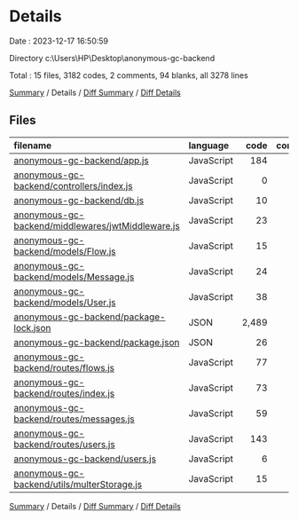 # Details

Date : 2023-12-17 16:50:59

Directory c:\\Users\\HP\\Desktop\\anonymous-gc-backend

Total : 15 files,  3182 codes, 2 comments, 94 blanks, all 3278 lines

[Summary](results.md) / Details / [Diff Summary](diff.md) / [Diff Details](diff-details.md)

## Files
| filename | language | code | comment | blank | total |
| :--- | :--- | ---: | ---: | ---: | ---: |
| [anonymous-gc-backend/app.js](/anonymous-gc-backend/app.js) | JavaScript | 184 | 2 | 29 | 215 |
| [anonymous-gc-backend/controllers/index.js](/anonymous-gc-backend/controllers/index.js) | JavaScript | 0 | 0 | 1 | 1 |
| [anonymous-gc-backend/db.js](/anonymous-gc-backend/db.js) | JavaScript | 10 | 0 | 3 | 13 |
| [anonymous-gc-backend/middlewares/jwtMiddleware.js](/anonymous-gc-backend/middlewares/jwtMiddleware.js) | JavaScript | 23 | 0 | 5 | 28 |
| [anonymous-gc-backend/models/Flow.js](/anonymous-gc-backend/models/Flow.js) | JavaScript | 15 | 0 | 2 | 17 |
| [anonymous-gc-backend/models/Message.js](/anonymous-gc-backend/models/Message.js) | JavaScript | 24 | 0 | 2 | 26 |
| [anonymous-gc-backend/models/User.js](/anonymous-gc-backend/models/User.js) | JavaScript | 38 | 0 | 3 | 41 |
| [anonymous-gc-backend/package-lock.json](/anonymous-gc-backend/package-lock.json) | JSON | 2,489 | 0 | 1 | 2,490 |
| [anonymous-gc-backend/package.json](/anonymous-gc-backend/package.json) | JSON | 26 | 0 | 1 | 27 |
| [anonymous-gc-backend/routes/flows.js](/anonymous-gc-backend/routes/flows.js) | JavaScript | 77 | 0 | 11 | 88 |
| [anonymous-gc-backend/routes/index.js](/anonymous-gc-backend/routes/index.js) | JavaScript | 73 | 0 | 12 | 85 |
| [anonymous-gc-backend/routes/messages.js](/anonymous-gc-backend/routes/messages.js) | JavaScript | 59 | 0 | 5 | 64 |
| [anonymous-gc-backend/routes/users.js](/anonymous-gc-backend/routes/users.js) | JavaScript | 143 | 0 | 16 | 159 |
| [anonymous-gc-backend/users.js](/anonymous-gc-backend/users.js) | JavaScript | 6 | 0 | 1 | 7 |
| [anonymous-gc-backend/utils/multerStorage.js](/anonymous-gc-backend/utils/multerStorage.js) | JavaScript | 15 | 0 | 2 | 17 |

[Summary](results.md) / Details / [Diff Summary](diff.md) / [Diff Details](diff-details.md)